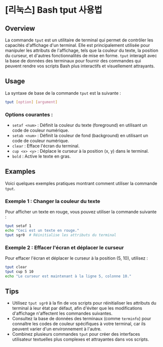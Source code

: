 # [리눅스] Bash tput 사용법

## Overview
La commande `tput` est un utilitaire de terminal qui permet de contrôler les capacités d'affichage d'un terminal. Elle est principalement utilisée pour manipuler les attributs de l'affichage, tels que la couleur du texte, la position du curseur, et d'autres fonctionnalités de mise en forme. `tput` interagit avec la base de données des terminaux pour fournir des commandes qui peuvent rendre vos scripts Bash plus interactifs et visuellement attrayants.

## Usage
La syntaxe de base de la commande `tput` est la suivante :

```bash
tput [option] [argument]
```

### Options courantes :
- `setaf <num>` : Définit la couleur du texte (foreground) en utilisant un code de couleur numérique.
- `setab <num>` : Définit la couleur de fond (background) en utilisant un code de couleur numérique.
- `clear` : Efface l'écran du terminal.
- `cup <x> <y>` : Déplace le curseur à la position (x, y) dans le terminal.
- `bold` : Active le texte en gras.

## Examples
Voici quelques exemples pratiques montrant comment utiliser la commande `tput`.

### Exemple 1 : Changer la couleur du texte
Pour afficher un texte en rouge, vous pouvez utiliser la commande suivante :

```bash
tput setaf 1
echo "Ceci est un texte en rouge."
tput sgr0  # Réinitialise les attributs du terminal
```

### Exemple 2 : Effacer l'écran et déplacer le curseur
Pour effacer l'écran et déplacer le curseur à la position (5, 10), utilisez :

```bash
tput clear
tput cup 5 10
echo "Le curseur est maintenant à la ligne 5, colonne 10."
```

## Tips
- Utilisez `tput sgr0` à la fin de vos scripts pour réinitialiser les attributs du terminal à leur état par défaut, afin d'éviter que les modifications d'affichage n'affectent les commandes suivantes.
- Consultez la base de données des terminaux (comme `terminfo`) pour connaître les codes de couleur spécifiques à votre terminal, car ils peuvent varier d'un environnement à l'autre.
- Combinez plusieurs commandes `tput` pour créer des interfaces utilisateur textuelles plus complexes et attrayantes dans vos scripts.